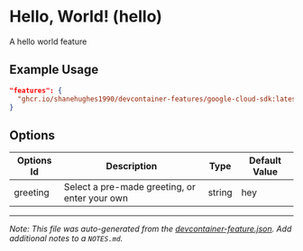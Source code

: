 
# Hello, World! (hello)

A hello world feature

## Example Usage

```json
"features": {
  "ghcr.io/shanehughes1990/devcontainer-features/google-cloud-sdk:latest": {}
}
```

## Options

| Options Id | Description | Type | Default Value |
|-----|-----|-----|-----|
| greeting | Select a pre-made greeting, or enter your own | string | hey |

---

_Note: This file was auto-generated from the [devcontainer-feature.json](https://github.com/devcontainers/feature-starter/blob/main/src/hello/devcontainer-feature.json).  Add additional notes to a `NOTES.md`._
